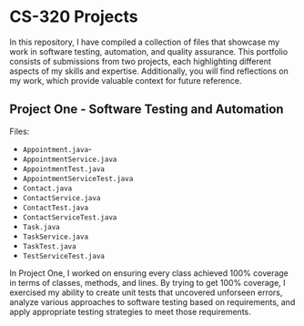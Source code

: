 # CS-320 Projects

In this repository, I have compiled a collection of files that showcase my work in software testing, automation, and quality assurance. This portfolio consists of submissions from two projects, each highlighting different aspects of my skills and expertise. Additionally, you will find reflections on my work, which provide valuable context for future reference.

## Project One - Software Testing and Automation

Files:
- `Appointment.java`-
- `AppointmentService.java`
- `AppointmentTest.java`
- `AppointmentServiceTest.java`
- `Contact.java`
- `ContactService.java`
- `ContactTest.java`
- `ContactServiceTest.java`
- `Task.java`
- `TaskService.java`
- `TaskTest.java`
- `TestServiceTest.java`

In Project One, I worked on ensuring every class achieved 100% coverage in terms of classes, methods, and lines. By trying to get 100% coverage, I exercised my ability to create unit tests that uncovered unforseen errors, analyze various approaches to software testing based on requirements, and apply appropriate testing strategies to meet those requirements.
